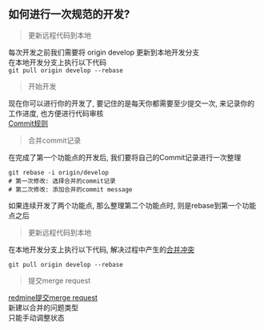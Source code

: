 ## 如何进行一次规范的开发?

> 更新远程代码到本地   

每次开发之前我们需要将 origin develop 更新到本地开发分支  
在本地开发分支上执行以下代码  
 ```git pull origin develop --rebase```   

> 开始开发  

现在你可以进行你的开发了, 要记住的是每天你都需要至少提交一次, 
来记录你的工作进度, 也方便进行代码审核  
[Commit规则](./commitRules.md)  

> 合并commit记录  

在完成了第一个功能点的开发后, 我们要将自己的Commit记录进行一次整理  
```
git rebase -i origin/develop  
# 第一次修改: 选择合并的commit记录
# 第二次修改: 添加合并的commit message
```
如果连续开发了两个功能点, 那么整理第二个功能点时, 则是rebase到第一个功能点之后

> 更新远程代码到本地 

在本地开发分支上执行以下代码, 解决过程中产生的[合并冲突]()
```
git pull origin develop --rebase
```

> 提交merge request  

[redmine提交merge request]()  
新建以合并的问题类型  
只能手动调整状态
